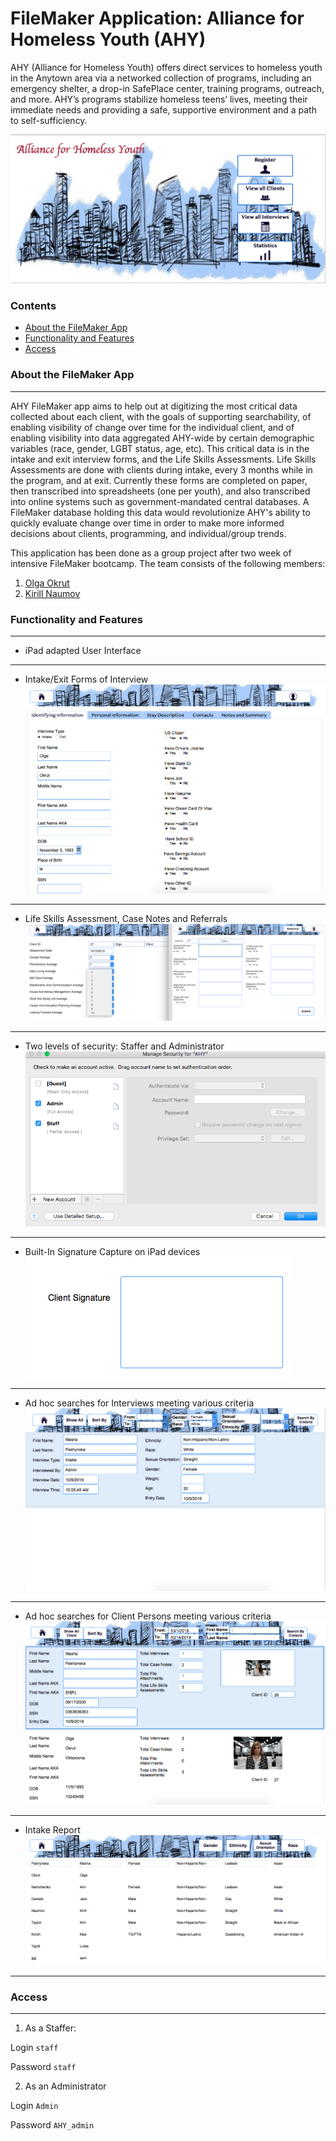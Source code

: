 # FileMaker Application: Alliance for Homeless Youth (AHY)

AHY (Alliance for Homeless Youth) offers direct services to homeless youth in the Anytown area
via a networked collection of programs, including an emergency shelter, a drop-in SafePlace center,
training programs, outreach, and more. AHY’s programs stabilize homeless teens’ lives,
meeting their immediate needs and providing a safe, supportive environment and a path to self-sufficiency.

![HomePage](/img/HomePage.png)

### Contents
* [About the FileMaker App](#About-the-FileMaker-App)
* [Functionality and Features](#Functionality-and-Features)
* [Access](#Access)


### About the FileMaker App
-------------------------------
AHY FileMaker app aims to help out at digitizing the most critical data collected about each client,
with the goals of supporting searchability, of enabling visibility of change over time
for the individual client, and of enabling visibility into data aggregated AHY-wide by certain
demographic variables (race, gender, LGBT status, age, etc). This critical data is in the intake
and exit interview forms, and the Life Skills Assessments. Life Skills Assessments are done with clients
during intake, every 3 months while in the program, and at exit.
Currently these forms are completed on paper, then transcribed into spreadsheets (one per youth),
and also transcribed into online systems such as government-mandated central databases.
A FileMaker database holding this data would revolutionize AHY's ability to quickly evaluate change
over time in order to make more informed decisions about clients, programming, and individual/group trends.

This application has been done as a group project after two week of intensive FileMaker bootcamp. The team consists of the following members:
1. [Olga Okrut][1]
2. [Kirill Naumov][2]

### Functionality and Features
----------------------------------
* iPad adapted User Interface
----------------------------------
* Intake/Exit Forms of Interview
![Intake_Exit_Inter](/img/Intake_Exit_Inter.png)
-----------------------------------------------------
* Life Skills Assessment, Case Notes and Referrals
![LSAss_CN_Ref](/img/LSAss_CN_Ref.png)
-------------------------------------------------------
* Two levels of security: Staffer and Administrator
![Security](/img/Security.png)
-------------------------------------------------------
* Built-In Signature Capture on iPad devices
![Signature](/img/Signature.png)
-------------------------------------------------------------
* Ad hoc searches for Interviews meeting various criteria
![SearchByInterview](/img/SearchByInterview.png)
--------------------------------------------------------------
* Ad hoc searches for Client Persons meeting various criteria
![SearchByClient](/img/SearchByClient.png)
------------------------------------------------------------------
* Intake Report
![Report](/img/Report.png)
--------------------------------------------------------------------

### Access
----------------------
1. As a Staffer:

  Login `staff`
  
  Password `staff`
  
2. As an Administrator

  Login `Admin`
  
  Password `AHY_admin`

[1]: https://github.com/olgOk
[2]: https://github.com/KirillVNaumov
